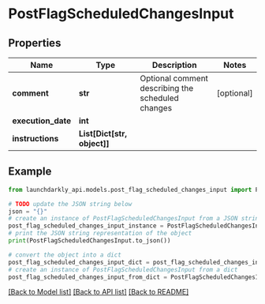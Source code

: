# PostFlagScheduledChangesInput


## Properties

Name | Type | Description | Notes
------------ | ------------- | ------------- | -------------
**comment** | **str** | Optional comment describing the scheduled changes | [optional] 
**execution_date** | **int** |  | 
**instructions** | **List[Dict[str, object]]** |  | 

## Example

```python
from launchdarkly_api.models.post_flag_scheduled_changes_input import PostFlagScheduledChangesInput

# TODO update the JSON string below
json = "{}"
# create an instance of PostFlagScheduledChangesInput from a JSON string
post_flag_scheduled_changes_input_instance = PostFlagScheduledChangesInput.from_json(json)
# print the JSON string representation of the object
print(PostFlagScheduledChangesInput.to_json())

# convert the object into a dict
post_flag_scheduled_changes_input_dict = post_flag_scheduled_changes_input_instance.to_dict()
# create an instance of PostFlagScheduledChangesInput from a dict
post_flag_scheduled_changes_input_from_dict = PostFlagScheduledChangesInput.from_dict(post_flag_scheduled_changes_input_dict)
```
[[Back to Model list]](../README.md#documentation-for-models) [[Back to API list]](../README.md#documentation-for-api-endpoints) [[Back to README]](../README.md)


